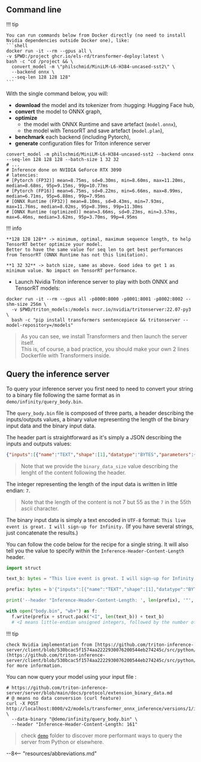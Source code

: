 ## Command line

!!! tip

    You can run commands below from Docker directly (no need to install Nvidia dependencies outside Docker one), like:
    ```shell
    docker run -it --rm --gpus all \
    -v $PWD:/project ghcr.io/els-rd/transformer-deploy:latest \
    bash -c "cd /project && \
      convert_model -m \"philschmid/MiniLM-L6-H384-uncased-sst2\" \
      --backend onnx \
      --seq-len 128 128 128"
    ```

With the single command below, you will:

* **download** the model and its tokenizer from :hugging: Hugging Face hub, 
* **convert** the model to ONNX graph,
* **optimize** 
  * the model with ONNX Runtime and save artefact (`model.onnx`),
  * the model with TensorRT and save artefact (`model.plan`),
* **benchmark** each backend (including Pytorch),
* **generate** configuration files for Triton inference server

```shell
convert_model -m philschmid/MiniLM-L6-H384-uncased-sst2 --backend onnx --seq-len 128 128 128 --batch-size 1 32 32
# ...
# Inference done on NVIDIA GeForce RTX 3090
# latencies:
# [Pytorch (FP32)] mean=8.75ms, sd=0.30ms, min=8.60ms, max=11.20ms, median=8.68ms, 95p=9.15ms, 99p=10.77ms
# [Pytorch (FP16)] mean=6.75ms, sd=0.22ms, min=6.66ms, max=8.99ms, median=6.71ms, 95p=6.88ms, 99p=7.95ms
# [ONNX Runtime (FP32)] mean=8.10ms, sd=0.43ms, min=7.93ms, max=11.76ms, median=8.02ms, 95p=8.39ms, 99p=11.30ms
# [ONNX Runtime (optimized)] mean=3.66ms, sd=0.23ms, min=3.57ms, max=6.46ms, median=3.62ms, 95p=3.70ms, 99p=4.95ms
```

!!! info

    **128 128 128** -> minimum, optimal, maximum sequence length, to help TensorRT better optimize your model. 
    Better to have the same value for seq len to get best performances from TensorRT (ONNX Runtime has not this limitation).

    **1 32 32** -> batch size, same as above. Good idea to get 1 as minimum value. No impact on TensorRT performance.

* Launch Nvidia Triton inference server to play with both ONNX and TensorRT models:

```shell
docker run -it --rm --gpus all -p8000:8000 -p8001:8001 -p8002:8002 --shm-size 256m \
  -v $PWD/triton_models:/models nvcr.io/nvidia/tritonserver:22.07-py3 \
  bash -c "pip install transformers sentencepiece && tritonserver --model-repository=/models"
```

> As you can see, we install Transformers and then launch the server itself.  
> This is, of course, a bad practice, you should make your own 2 lines Dockerfile with Transformers inside.

## Query the inference server

To query your inference server you first need to need to convert your string to a binary file following the same format as in `demo/infinity/query_body.bin`. 

The `query_body.bin` file is composed of three parts, a header describing the inputs/outputs values, a binary value representing the length of the binary input data and the binary input data.

The header part is straightforward as it's simply a JSON describing the inputs and outputs values:
```json
{"inputs":[{"name":"TEXT","shape":[1],"datatype":"BYTES","parameters":{"binary_data_size":59}}],"outputs":[{"name":"output","parameters":{"binary_data":false}}]}
```
> Note that we provide the `binary_data_size` value describing the lenght of the content following the header.

The integer representing the length of the input data is written in little endian: `7`.
> Note that the length of the content is not 7 but 55 as the `7` in the 55th ascii character.

The binary input data is simply a text encoded in `UTF-8` format: `This live event is great. I will sign-up for Infinity.`
(If you have several strings, just concatenate the results.)

You can follow the code below for the recipe for a single string. It will also tell you the value to specify within the `Inference-Header-Content-Length` header.
```python
import struct

text_b: bytes = "This live event is great. I will sign-up for Infinity.\n".encode("UTF-8")

prefix: bytes = b'{"inputs":[{"name":"TEXT","shape":[1],"datatype":"BYTES","parameters":{"binary_data_size":' + bytes(str(len(text_b) + len(struct.pack("<I", len(text_b)))), encoding='utf8') + b'}}],"outputs":[{"name":"output","parameters":{"binary_data":false}}]}'

print('--header "Inference-Header-Content-Length: ', len(prefix), '"', sep="")

with open("body.bin", "wb+") as f:
  f.write(prefix + struct.pack("<I", len(text_b)) + text_b)
  # <I means little-endian unsigned integers, followed by the number of elements
```

!!! tip

    check Nvidia implementation from [https://github.com/triton-inference-server/client/blob/530bcac5f1574aa2222930076200544eb274245c/src/python/library/tritonclient/utils/__init__.py#L187](https://github.com/triton-inference-server/client/blob/530bcac5f1574aa2222930076200544eb274245c/src/python/library/tritonclient/utils/__init__.py#L187)
    for more information.

You can now query your model using your input file :
```shell
# https://github.com/triton-inference-server/server/blob/main/docs/protocol/extension_binary_data.md
# @ means no data conversion (curl feature)
curl -X POST  http://localhost:8000/v2/models/transformer_onnx_inference/versions/1/infer \
  --data-binary "@demo/infinity/query_body.bin" \
  --header "Inference-Header-Content-Length: 161"
```

> check [`demo`](https://github.com/ELS-RD/transformer-deploy/tree/main/demo/infinity) folder to discover more performant ways to query the server from Python or elsewhere.

--8<-- "resources/abbreviations.md"